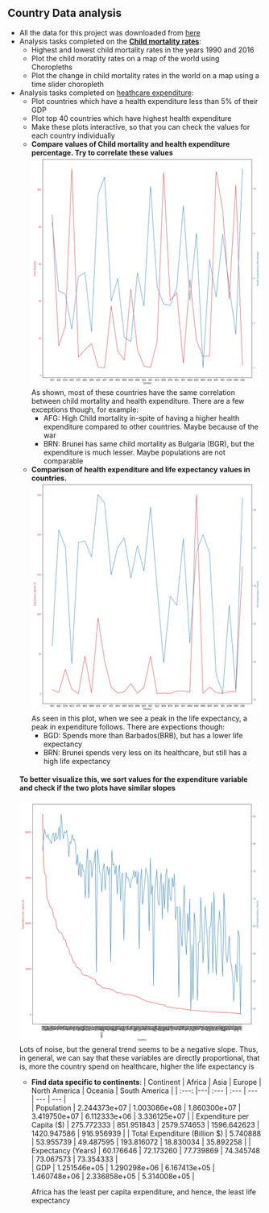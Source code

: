 ## Country Data analysis
* All the data for this project was downloaded from [here](https://ourworldindata.org/health-meta) 
* Analysis tasks completed on the **[Child mortality rates](https://github.com/abhijeetknayak/Utilities/blob/master/Data-Science/Country-Data/child_mortality_analysis.ipynb)**:
  * Highest and lowest child mortality rates in the years 1990 and 2016
  * Plot the child moratlity rates on a map of the world using Choropleths
  * Plot the change in child mortality rates in the world on a map using a time slider choropleth
* Analysis tasks completed on [heathcare expenditure](https://github.com/abhijeetknayak/Utilities/blob/master/Data-Science/Country-Data/health-expenditure.ipynb):
  * Plot countries which have a health expenditure less than 5% of their GDP
  * Plot top 40 countries which have highest health expenditure
  * Make these plots interactive, so that you can check the values for each country individually
  * __Compare values of Child mortality and health expenditure percentage. Try to correlate these values__
  <img src="https://github.com/abhijeetknayak/Utilities/blob/master/Data-Science/Country-Data/health_expenditure-vs-Child_mortality.png" /> <br>
  As shown, most of these countries have the same correlation between child mortality and health expenditure. There are a few exceptions though, for example:
    * AFG: High Child mortality in-spite of having a higher health expenditure compared to other countries. Maybe because of the war
    * BRN: Brunei has same child mortality as Bulgaria (BGR), but the expenditure is much lesser. Maybe populations are not comparable
  * __Comparison of health expenditure and life expectancy values in countries.__
  <img src="https://github.com/abhijeetknayak/Utilities/blob/master/Data-Science/Country-Data/health_expenditure-vs-Life-Expectancy.png" /> <br>
  As seen in this plot, when we see a peak in the life expectancy, a peak in expenditure follows. There are expections though:
    * BGD: Spends more than Barbados(BRB), but has a lower life expectancy
    * BRN: Brunei spends very less on its healthcare, but still has a high life expectancy
  #### To better visualize this, we sort values for the expenditure variable and check if the two plots have similar slopes
  <img src="https://github.com/abhijeetknayak/Utilities/blob/master/Data-Science/Country-Data/expenditure-per-capita-vs-Life-Expectancy.png" /> <br>
  Lots of noise, but the general trend seems to be a negative slope. Thus, in general, we can say that these variables are directly proportional, that is, more the country spend on healthcare, higher the life expectancy is
  * __Find data specific to continents__:
    | Continent | Africa | Asia | Europe | North America | Oceania | South America | 
    | :---: |---| :--- | :--- | --- | --- | --- |     
    | Population | 2.244373e+07 | 1.003086e+08 | 1.860300e+07 | 3.419750e+07 | 6.112333e+06 | 3.336125e+07 |
    | Expenditure per Capita ($) | 275.772333 | 851.951843 | 2579.574653 | 1596.642623 | 1420.947586 | 916.956939 |
    | Total Expenditure (Billion $) | 5.740888 | 53.955739 | 49.487595 | 193.816072 | 18.830034 | 35.892258 |
    | Expectancy (Years) | 60.176646 | 72.173260 | 77.739869 | 74.345748 | 73.067573 | 73.354333 |         
    | GDP | 1.251546e+05 | 1.290298e+06 | 6.167413e+05 | 1.460748e+06 | 2.336858e+05 | 5.314008e+05 |  <br>
    
    Africa has the least per capita expenditure, and hence, the least life expectancy

